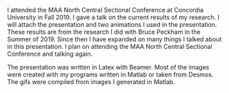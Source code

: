 I attended the MAA North Central Sectional Conference at Concordia University in Fall 2019. I gave a talk on the current results of my research. I will attach the presentation and two animations I used in the presentation. These results are from the research I did with Bruce Peckham in the Summer of 2019. Since then I have expanded on  many things I talked about in this presentation. I plan on attending the MAA North Central Sectional Conference and talking again.

The presentation was written in Latex with Beamer. Most of the images were created with my programs written in Matlab or taken from Desmos. The gifs were compiled from images I generated in Matlab. 


